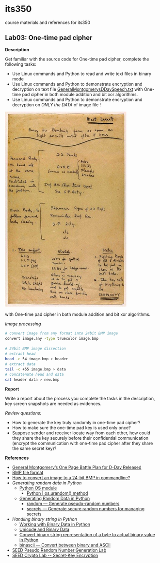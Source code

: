 # its350
course materials and references for its350

## Lab03: One-time pad cipher

__Description__

Get familiar with the source code for One-time pad cipher, complete the following tasks:

* Use Linux commands and Python to read and write text files in binary mode
* Use Linux commands and Python to demonstrate encryption and decryption on text file [GeneralMontgomerysDDaySpeech.txt](./data/GeneralMontgomerysDDaySpeech.txt) with One-time pad cipher in both module addition and bit xor algorithms.
* Use Linux commands and Python to demonstrate encryption and decryption on _ONLY the DATA_ of image file !

![GeneralMontgomerysDDayPlan.jpg](./data/GeneralMontgomerysDDayPlan.jpg) 

with One-time pad cipher in both module addition and bit xor algorithms.


*Image processing*

```bash
# convert image from any format into 24bit BMP image
convert image.any -type truecolor image.bmp

# 24bit BMP image dissection
# extract head
head -c 54 image.bmp > header
# extract data
tail -c +55 image.bmp > data
# concatenate head and data
cat header data > new.bmp
```

__Report__

Write a report about the process you complete the tasks in the description, key screen snapshots are needed as evidences.

_Review questions:_

* How to generate the key truly randomly in one-time pad cipher?
* How to make sure the one-time pad key is used only once?
* Suppose sender and receiver locate way from each other, how could they share the key securely before their confidential communication (encrypt the communication with one-time pad cipher after they share the same secret key)?



__References__
* [General Montgomery’s One Page Battle Plan for D-Day Released](https://www.warhistoryonline.com/war-articles/battle-plans-d-day-released.html)
* [BMP file format](https://en.wikipedia.org/wiki/BMP\_file\_format)
* [How to convert an image to a 24-bit BMP in commandline?](https://unix.stackexchange.com/questions/394003/how-to-convert-an-image-to-a-24-bit-bmp-in-commandline)
* _Generating random data in Python_
  * [Python OS module](https://docs.python.org/3/library/os.html)
    * [Python | os.urandom() method](https://www.geeksforgeeks.org/python-os-urandom-method/)
  * [Generating Random Data in Python](https://realpython.com/python-random/)
    * [random — Generate pseudo-random numbers](https://docs.python.org/3/library/random.html)
    * [secrets — Generate secure random numbers for managing secrets](https://docs.python.org/3/library/secrets.html)
* _Handling binary string in Python_
  * [Working with Binary Data in Python](https://www.devdungeon.com/content/working-binary-data-python)
  * [Unicode and Binary Data](https://learning-python.com/strings30.html)
  * [Convert binary string representation of a byte to actual binary value in Python](https://stackoverflow.com/questions/7213996/convert-binary-string-representation-of-a-byte-to-actual-binary-value-in-python)
  * [binascii — Convert between binary and ASCII](https://docs.python.org/3/library/binascii.html)
* [SEED Pseudo Random Number Generation Lab](https://seedsecuritylabs.org/Labs\_16.04/Crypto/Crypto\_Random\_Number/)
* [SEED Crypto Lab -- Secret-Key Encryption](https://seedsecuritylabs.org/Labs\_16.04/Crypto/Crypto\_Encryption/)


